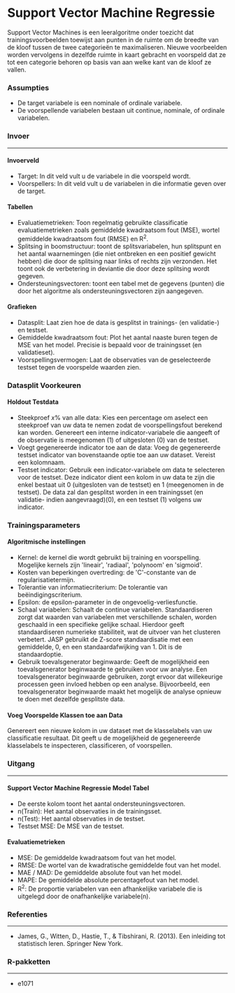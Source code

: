 Support Vector Machine Regressie
===

Support Vector Machines is een leeralgoritme onder toezicht dat trainingsvoorbeelden toewijst aan punten in de ruimte om de breedte van de kloof tussen de twee categorieën te maximaliseren. Nieuwe voorbeelden worden vervolgens in dezelfde ruimte in kaart gebracht en voorspeld dat ze tot een categorie behoren op basis van aan welke kant van de kloof ze vallen.

### Assumpties
- De target variabele is een nominale of ordinale variabele.
- De voorspellende variabelen bestaan uit continue, nominale, of ordinale variabelen.

### Invoer 
-------
#### Invoerveld 
- Target: In dit veld vult u de variabele in die voorspeld wordt. 
- Voorspellers: In dit veld vult u de variabelen in die informatie geven over de target. 

#### Tabellen  
- Evaluatiemetrieken: Toon regelmatig gebruikte classificatie evaluatiemetrieken zoals gemiddelde kwadraatsom fout (MSE), wortel gemiddelde kwadraatsom fout (RMSE) en R<sup>2</sup>.
- Splitsing in boomstructuur: toont de splitsvariabelen, hun splitspunt en het aantal waarnemingen (die niet ontbreken en een positief gewicht hebben) die door de splitsing naar links of rechts zijn verzonden. Het toont ook de verbetering in deviantie die door deze splitsing wordt gegeven.
- Ondersteuningsvectoren: toont een tabel met de gegevens (punten) die door het algoritme als ondersteuningsvectoren zijn aangegeven.

#### Grafieken
- Datasplit: Laat zien hoe de data is gesplitst in trainings- (en validatie-) en testset.
- Gemiddelde kwadraatsom fout: Plot het aantal naaste buren tegen de MSE van het model. Precisie is bepaald voor de trainingsset (en validatieset).
- Voorspellingsvermogen: Laat de observaties van de geselecteerde testset tegen de voorspelde waarden zien.

### Datasplit Voorkeuren
#### Holdout Testdata
- Steekproef *x*% van alle data: Kies een percentage om aselect een steekproef van uw data te nemen zodat de voorspellingsfout berekend kan worden. Genereert een interne indicator-variabele die aangeeft of de observatie is meegenomen (1) of uitgesloten (0) van de testset.
- Voegt gegenereerde indicator toe aan de data: Voeg de gegenereerde testset indicator van bovenstaande optie toe aan uw dataset. Vereist een kolomnaam.
- Testset indicator: Gebruik een indicator-variabele om data te selecteren voor de testset. Deze indicator dient een kolom in uw data te zijn die enkel bestaat uit 0 (uitgesloten van de testset) en 1 (meegenomen in de testset). De data zal dan gesplitst worden in een trainingsset (en validatie- indien aangevraagd)(0), en een testset (1) volgens uw indicator.

### Trainingsparameters
#### Algoritmische instellingen
- Kernel: de kernel die wordt gebruikt bij training en voorspelling. Mogelijke kernels zijn 'lineair', 'radiaal', 'polynoom' en 'sigmoid'.
- Kosten van beperkingen overtreding: de 'C'-constante van de regularisatietermijn.
- Tolerantie van informatiecriterium: De tolerantie van beëindigingscriterium.
- Epsilon: de epsilon-parameter in de ongevoelig-verliesfunctie.
- Schaal variabelen: Schaalt de continue variabelen. Standaardiseren zorgt dat waarden van variabelen met verschillende schalen, worden geschaald in een specifieke gelijke schaal. Hierdoor geeft standaardiseren numerieke stabiliteit, wat de uitvoer van het clusteren verbetert. JASP gebruikt de Z-score standaardisatie met een gemiddelde, 0, en een standaardafwijking van 1. Dit is de standaardoptie.
- Gebruik toevalsgenerator beginwaarde: Geeft de mogelijkheid een toevalsgenerator beginwaarde te gebruiken voor uw analyse. Een toevalsgenerator beginwaarde gebruiken, zorgt ervoor dat willekeurige processen geen invloed hebben op een analyse. Bijvoorbeeld, een toevalsgenerator beginwaarde maakt het mogelijk de analyse opnieuw te doen met dezelfde gesplitste data.

#### Voeg Voorspelde Klassen toe aan Data
Genereert een nieuwe kolom in uw dataset met de klasselabels van uw classificatie resultaat. Dit geeft u de mogelijkheid de gegenereerde klasselabels te inspecteren, classificeren, of voorspellen.

### Uitgang
-------

#### Support Vector Machine Regressie Model Tabel
- De eerste kolom toont het aantal ondersteuningsvectoren.
- n(Train): Het aantal observaties in de trainingsset.
- n(Test): Het aantal observaties in de testset.
- Testset MSE: De MSE van de testset.

#### Evaluatiemetrieken
- MSE: De gemiddelde kwadraatsom fout van het model.
- RMSE: De wortel van de kwadratische gemiddelde fout van het model.
- MAE / MAD: De gemiddelde absolute fout van het model.
- MAPE: De gemiddelde absolute percentagefout van het model.
- R<sup>2</sup>: De proportie variabelen van een afhankelijke variabele die is uitgelegd door de onafhankelijke variabele(n).

### Referenties
-------
- James, G., Witten, D., Hastie, T., & Tibshirani, R. (2013). Een inleiding tot statistisch leren. Springer New York.

### R-pakketten
---
- e1071